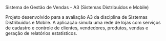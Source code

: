 Sistema de Gestão de Vendas - A3 (Sistemas Distribuídos e Mobile)

Projeto desenvolvido para a avaliação A3 da disciplina de Sistemas Distribuídos e Mobile. A aplicação simula uma rede de lojas com serviços de cadastro e controle de clientes, vendedores, produtos, vendas e geração de relatórios estatísticos.
